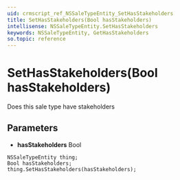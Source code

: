 ```yaml
---
uid: crmscript_ref_NSSaleTypeEntity_SetHasStakeholders
title: SetHasStakeholders(Bool hasStakeholders)
intellisense: NSSaleTypeEntity.SetHasStakeholders
keywords: NSSaleTypeEntity, GetHasStakeholders
so.topic: reference
---
```


# SetHasStakeholders(Bool hasStakeholders)

Does this sale type have stakeholders

## Parameters

* **hasStakeholders** Bool

```crmscript
NSSaleTypeEntity thing;
Bool hasStakeholders;
thing.SetHasStakeholders(hasStakeholders);
```

